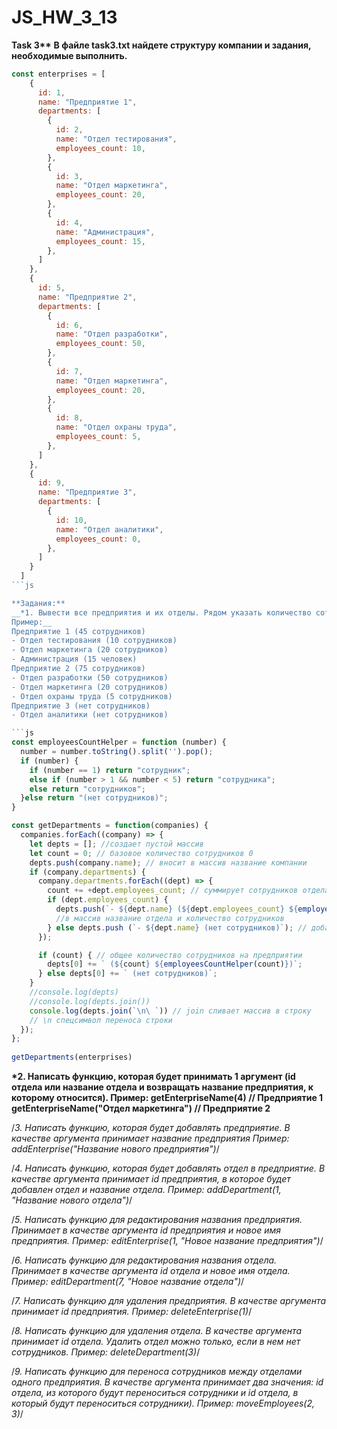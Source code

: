 # **JS_HW_3_13** 
__Task 3**__
**В файле task3.txt найдете структуру компании и задания, необходимые выполнить.**  
```js
const enterprises = [
    {
      id: 1,
      name: "Предприятие 1",
      departments: [
        {
          id: 2,
          name: "Отдел тестирования",
          employees_count: 10,
        },
        {
          id: 3,
          name: "Отдел маркетинга",
          employees_count: 20,
        },
        {
          id: 4,
          name: "Администрация",
          employees_count: 15,
        },
      ]
    },
    {
      id: 5,
      name: "Предприятие 2",
      departments: [
        {
          id: 6,
          name: "Отдел разработки",
          employees_count: 50,
        },
        {
          id: 7,
          name: "Отдел маркетинга",
          employees_count: 20,
        },
        {
          id: 8,
          name: "Отдел охраны труда",
          employees_count: 5,
        },
      ]
    },
    {
      id: 9,
      name: "Предприятие 3",
      departments: [
        {
          id: 10,
          name: "Отдел аналитики",
          employees_count: 0,
        },
      ]
    }
  ]
```js

**Задания:**  
__*1. Вывести все предприятия и их отделы. Рядом указать количество сотрудников. Для предприятия посчитать сумму всех сотрудников во всех отделах.  
Пример:__  
Предприятие 1 (45 сотрудников)  
- Отдел тестирования (10 сотрудников)  
- Отдел маркетинга (20 сотрудников)  
- Администрация (15 человек)  
Предприятие 2 (75 сотрудников)  
- Отдел разработки (50 сотрудников)  
- Отдел маркетинга (20 сотрудников)
- Отдел охраны труда (5 сотрудников)  
Предприятие 3 (нет сотрудников)  
- Отдел аналитики (нет сотрудников)     

```js
const employeesCountHelper = function (number) {
  number = number.toString().split('').pop();
  if (number) {
    if (number == 1) return "сотрудник";
    else if (number > 1 && number < 5) return "сотрудника";
    else return "сотрудников";  
  }else return "(нет сотрудников)";
}

const getDepartments = function(companies) {
  companies.forEach((company) => {
    let depts = []; //создает пустой массив
    let count = 0; // базовое количество сотрудников 0
    depts.push(company.name); // вносит в массив название компании
    if (company.departments) {
      company.departments.forEach((dept) => {
        count += +dept.employees_count; // суммирует сотрудников отдела
        if (dept.employees_count) {
          depts.push(`- ${dept.name} (${dept.employees_count} ${employeesCountHelper(dept.employees_count)})`);    // добавляет
          //в массив название отдела и количество сотрудников  
        } else depts.push (`- ${dept.name} (нет сотрудников)`); // добавляет отдел без сотрудников
      });

      if (count) { // общее количество сотрудников на предприятии
        depts[0] += ` (${count} ${employeesCountHelper(count)})`;
      } else depts[0] += ` (нет сотрудников)`;
    }
    //console.log(depts)
    //console.log(depts.join())
    console.log(depts.join(`\n\ `)) // join сливает массив в строку
    // \n спецсимвол переноса строки
  });
};
 
getDepartments(enterprises)
```
__*2. Написать функцию, которая будет принимать 1 аргумент (id отдела или название отдела и возвращать название предприятия, к которому относится).
Пример:
getEnterpriseName(4) // Предприятие 1
getEnterpriseName("Отдел маркетинга") // Предприятие 2__

/*3. Написать функцию, которая будет добавлять предприятие. В качестве аргумента принимает название предприятия
Пример:
addEnterprise("Название нового предприятия")*/

/*4. Написать функцию, которая будет добавлять отдел в предприятие. В качестве аргумента принимает id предприятия, в которое будет добавлен отдел и название отдела.
Пример:
addDepartment(1, "Название нового отдела")*/

/*5. Написать функцию для редактирования названия предприятия. Принимает в качестве аргумента id предприятия и новое имя предприятия.
Пример:
editEnterprise(1, "Новое название предприятия")*/


/*6. Написать функцию для редактирования названия отдела. Принимает в качестве аргумента id отдела и новое имя отдела.
Пример:
editDepartment(7, "Новое название отдела")*/


/*7. Написать функцию для удаления предприятия. В качестве аргумента принимает id предприятия.
Пример:
deleteEnterprise(1)*/


/*8. Написать функцию для удаления отдела. В качестве аргумента принимает id отдела. Удалить отдел можно только, если в нем нет сотрудников.
Пример:
deleteDepartment(3)*/


/*9. Написать функцию для переноса сотрудников между отделами одного предприятия. В качестве аргумента принимает два значения: id отдела, из которого будут переноситься сотрудники и id отдела, в который будут переноситься сотрудники).
Пример:
moveEmployees(2, 3)*/
